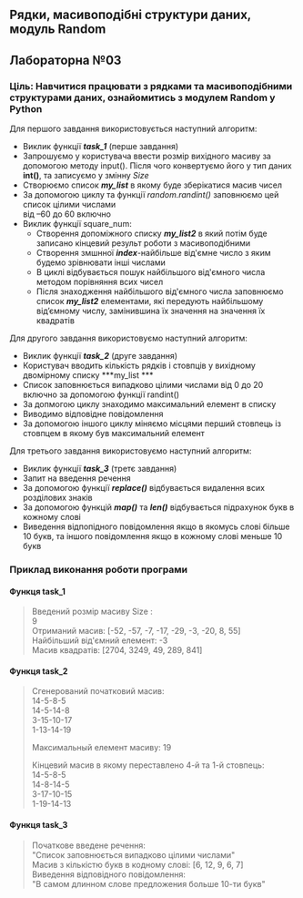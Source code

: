 ## Рядки, масивоподібні структури даних, модуль Random
## Лабораторна №03
### Ціль: Навчитися працювати з рядками та масивоподібними структурами даних, ознайомитись з модулем Random у Python

Для першого завдання використовується наступний алгоритм:
- Виклик функції ***task_1*** (перше завдання)
- Запрошуємо у користувача ввести розмір вихідного масиву за допомогою методу input(). 
  Після чого конвертуємо його у тип даних **int()**, та записуємо у змінну *Size*
- Створюємо список ***my_list*** в якому буде зберікатися масив чисел   
- За допомогою циклу та функції *random.randint()* заповнюємо цей список цілими числами  
  від –60 до 60 включно
- Виклик функції square_num:  
  - Створення допоміжного списку ***my_list2*** в який потім буде записано кінцевий результ роботи з масивоподібними
  - Створення змшнної ***index***-найбільше від'ємне число з яким будемо зрівнювати інші числами
  - В циклі відбувається пошук найбільшого від'ємного числа методом порівняння всих чисел
  - Після знаходження найбільшого від'ємного числа заповнюємо список ***my_list2*** елементами,
    які передують найбільшому від’ємному числу, замінившина їх значення на значення їх квадратів

Для другого завдання використовуємо наступний алгоритм:
- Виклик функції ***task_2*** (друге завдання)
- Користувач вводить кількість рядків і стовпців у вихідному двомірному списку ***my_list ***
- Список заповнюється випадково цілими числами  від 0 до 20 включно за допомогою функції randint() 
- За допмогою циклу знаходимо максимальний елемент в списку 
- Виводимо відповідне повідомлення 
- За допомогою іншого циклу міняємо місцями перший стовпець із стовпцем в якому був максимальний елемент

Для третього завдання використовуємо наступний алгоритм:
- Виклик функції ***task_3*** (третє завдання)
- Запит на введення речення
- За допомогою функції ***replace()*** відбувається видалення всих розділових знаків
- За допомогою функцій ***map()*** та ***len()*** відбувається підрахунок букв в кожному слові
- Виведення відпопідного повідомлення якщо в якомусь слові більше 10 букв, 
та іншого повідомлення якщо в кожному слові меньше 10 букв

### Приклад виконання роботи програми
#### Функця task_1
> Введений розмір масиву Size : <br>
> 9 <br>
> Отриманий масив: 
> [-52, -57, -7, -17, -29, -3, -20, 8, 55] <br>
> Найбільший від'ємний елемент: -3 <br>
> Масив квадратів: [2704, 3249, 49, 289, 841] <br>

#### Функця task_2
> Сгенерований початковий масив:  <br>
> 14-5-8-5 <br>
> 14-5-14-8 <br>
> 3-15-10-17 <br>
> 1-13-14-19 <br>
> 
> Максимальный елемент масиву: 19 <br>
> 
> Кінцевий масив в якому переставлено 4-й та 1-й стовпець:  <br>
> 14-5-8-5 <br>
> 14-8-14-5 <br>
> 3-17-10-15 <br>
> 1-19-14-13 <br>

#### Функця task_3
> Початкове введене речення:<br>
> "Список заповнюється випадково цілими числами"<br>
> Масив з кількістю букв в кодному слові: 
> [6, 12, 9, 6, 7] <br>
> Виведення відповідного повідомлення: <br>
> "В самом длинном слове предложения больше 10-ти букв"